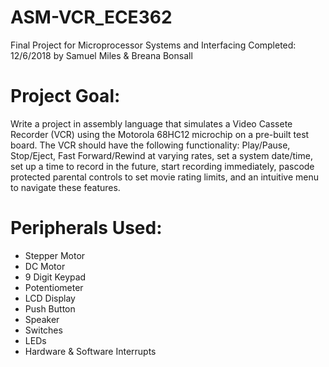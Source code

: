 # ASM-VCR_ECE362
Final Project for Microprocessor Systems and Interfacing
Completed: 12/6/2018 by Samuel Miles & Breana Bonsall

# Project Goal:
Write a project in assembly language that simulates a Video Cassete Recorder (VCR) using the Motorola 68HC12 microchip on a pre-built test board.  The VCR should have the following functionality: Play/Pause, Stop/Eject, Fast Forward/Rewind at varying rates, set a system date/time, set up a time to record in the future, start recording immediately, pascode protected parental controls to set movie rating limits, and an intuitive menu to navigate these features.

# Peripherals Used:
- Stepper Motor
- DC Motor
- 9 Digit Keypad
- Potentiometer
- LCD Display
- Push Button
- Speaker
- Switches
- LEDs
- Hardware & Software Interrupts
